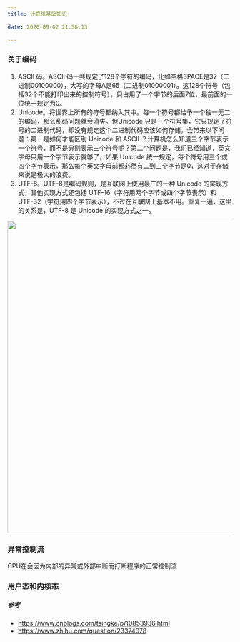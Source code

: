 ```yaml
---
title: 计算机基础知识

date: 2020-09-02 21:58:13

---
```


### 关于编码

1. ASCII 码。ASCII 码一共规定了128个字符的编码，比如空格SPACE是32（二进制00100000），大写的字母A是65（二进制01000001）。这128个符号（包括32个不能打印出来的控制符号），只占用了一个字节的后面7位，最前面的一位统一规定为0。
2. Unicode。将世界上所有的符号都纳入其中。每一个符号都给予一个独一无二的编码，那么乱码问题就会消失。但Unicode 只是一个符号集，它只规定了符号的二进制代码，却没有规定这个二进制代码应该如何存储。会带来以下问题：第一是如何才能区别 Unicode 和 ASCII ？计算机怎么知道三个字节表示一个符号，而不是分别表示三个符号呢？第二个问题是，我们已经知道，英文字母只用一个字节表示就够了，如果 Unicode 统一规定，每个符号用三个或四个字节表示，那么每个英文字母前都必然有二到三个字节是0，这对于存储来说是极大的浪费。
3. UTF-8。UTF-8是编码规则，是互联网上使用最广的一种 Unicode 的实现方式，其他实现方式还包括 UTF-16（字符用两个字节或四个字节表示）和 UTF-32（字符用四个字节表示），不过在互联网上基本不用。重复一遍，这里的关系是，UTF-8 是 Unicode 的实现方式之一。

<center><img src="https://azou.tech/blog/static/image/unicode_utf-8.png" style="width:700px;" ></center>




### 异常控制流

CPU在会因为内部的异常或外部中断而打断程序的正常控制流



### 用户态和内核态



##### 参考
- https://www.cnblogs.com/tsingke/p/10853936.html
- https://www.zhihu.com/question/23374078


